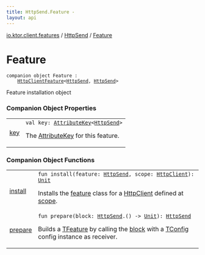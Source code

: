 ```yaml
---
title: HttpSend.Feature - 
layout: api
---
```


<div class='api-docs-breadcrumbs'><a href="../../index.html">io.ktor.client.features</a> / <a href="../index.html">HttpSend</a> / <a href="./index.html">Feature</a></div>

# Feature

<div class="signature"><code><span class="keyword">companion</span> <span class="keyword">object </span><span class="identifier">Feature</span>&nbsp;<span class="symbol">:</span>&nbsp;<br/>&nbsp;&nbsp;&nbsp;&nbsp;<a href="../../-http-client-feature/index.html"><span class="identifier">HttpClientFeature</span></a><span class="symbol">&lt;</span><a href="../index.html"><span class="identifier">HttpSend</span></a><span class="symbol">,</span>&nbsp;<a href="../index.html"><span class="identifier">HttpSend</span></a><span class="symbol">&gt;</span></code></div>

Feature installation object

### Companion Object Properties

<table class="api-docs-table">
<tbody>
<tr>
<td markdown="1">

<a href="key.html">key</a>


</td>
<td markdown="1">
<div class="signature"><code><span class="keyword">val </span><span class="identifier">key</span><span class="symbol">: </span><a href="../../../io.ktor.util/-attribute-key/index.html"><span class="identifier">AttributeKey</span></a><span class="symbol">&lt;</span><a href="../index.html"><span class="identifier">HttpSend</span></a><span class="symbol">&gt;</span></code></div>

The <a href="../../../io.ktor.util/-attribute-key/index.html">AttributeKey</a> for this feature.


</td>
</tr>
</tbody>
</table>

### Companion Object Functions

<table class="api-docs-table">
<tbody>
<tr>
<td markdown="1">

<a href="install.html">install</a>


</td>
<td markdown="1">
<div class="signature"><code><span class="keyword">fun </span><span class="identifier">install</span><span class="symbol">(</span><span class="parameterName" id="io.ktor.client.features.HttpSend.Feature$install(io.ktor.client.features.HttpSend, io.ktor.client.HttpClient)/feature">feature</span><span class="symbol">:</span>&nbsp;<a href="../index.html"><span class="identifier">HttpSend</span></a><span class="symbol">, </span><span class="parameterName" id="io.ktor.client.features.HttpSend.Feature$install(io.ktor.client.features.HttpSend, io.ktor.client.HttpClient)/scope">scope</span><span class="symbol">:</span>&nbsp;<a href="../../../io.ktor.client/-http-client/index.html"><span class="identifier">HttpClient</span></a><span class="symbol">)</span><span class="symbol">: </span><a href="https://kotlinlang.org/api/latest/jvm/stdlib/kotlin/-unit/index.html"><span class="identifier">Unit</span></a></code></div>

Installs the <a href="install.html#io.ktor.client.features.HttpSend.Feature$install(io.ktor.client.features.HttpSend, io.ktor.client.HttpClient)/feature">feature</a> class for a <a href="../../../io.ktor.client/-http-client/index.html">HttpClient</a> defined at <a href="install.html#io.ktor.client.features.HttpSend.Feature$install(io.ktor.client.features.HttpSend, io.ktor.client.HttpClient)/scope">scope</a>.


</td>
</tr>
<tr>
<td markdown="1">

<a href="prepare.html">prepare</a>


</td>
<td markdown="1">
<div class="signature"><code><span class="keyword">fun </span><span class="identifier">prepare</span><span class="symbol">(</span><span class="parameterName" id="io.ktor.client.features.HttpSend.Feature$prepare(kotlin.Function1((io.ktor.client.features.HttpSend, kotlin.Unit)))/block">block</span><span class="symbol">:</span>&nbsp;<a href="../index.html"><span class="identifier">HttpSend</span></a><span class="symbol">.</span><span class="symbol">(</span><span class="symbol">)</span>&nbsp;<span class="symbol">-&gt;</span>&nbsp;<a href="https://kotlinlang.org/api/latest/jvm/stdlib/kotlin/-unit/index.html"><span class="identifier">Unit</span></a><span class="symbol">)</span><span class="symbol">: </span><a href="../index.html"><span class="identifier">HttpSend</span></a></code></div>

Builds a <a href="#">TFeature</a> by calling the <a href="prepare.html#io.ktor.client.features.HttpSend.Feature$prepare(kotlin.Function1((io.ktor.client.features.HttpSend, kotlin.Unit)))/block">block</a> with a <a href="#">TConfig</a> config instance as receiver.


</td>
</tr>
</tbody>
</table>
